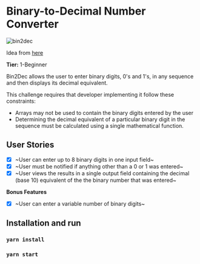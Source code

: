 # Binary-to-Decimal Number Converter

![bin2dec](https://i.imgur.com/rF2Qsmu.png)

Idea from [here](https://github.com/florinpop17/app-ideas)

**Tier:** 1-Beginner

Bin2Dec allows the user to enter binary digits, 0's and 1's, in any sequence and then displays its decimal equivalent.

This challenge requires that developer implementing it follow these constraints:

-   Arrays may not be used to contain the binary digits entered by the user
-   Determining the decimal equivalent of a particular binary digit in the sequence must be calculated using a single mathematical function.

## User Stories

- [x] ~User can enter up to 8 binary digits in one input field~
- [x] ~User must be notified if anything other than a 0 or 1 was entered~
- [x] ~User views the results in a single output field containing the decimal (base 10) equivalent of the the binary number that was entered~

**Bonus Features**
- [x] ~User can enter a variable number of binary digits~

## Installation and run

### `yarn install`
### `yarn start`
